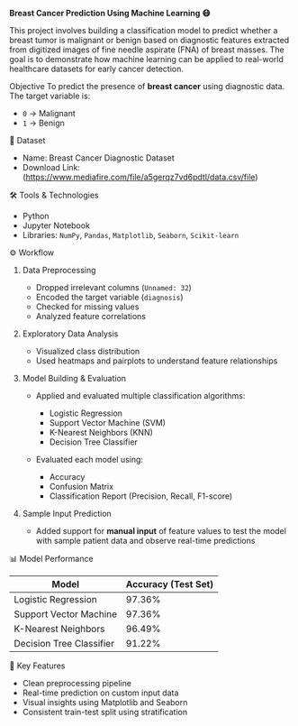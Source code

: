 **Breast Cancer Prediction Using Machine Learning 😷**

This project involves building a classification model to predict whether a breast tumor is malignant or benign based on diagnostic features extracted from digitized images of fine needle aspirate (FNA) of breast masses. The goal is to demonstrate how machine learning can be applied to real-world healthcare datasets for early cancer detection.

Objective
To predict the presence of **breast cancer** using diagnostic data. The target variable is:
- `0` → Malignant
- `1` → Benign

📂 Dataset
- Name: Breast Cancer Diagnostic Dataset  
- Download Link: (https://www.mediafire.com/file/a5gerqz7vd6pdtl/data.csv/file)

🛠️ Tools & Technologies
- Python  
- Jupyter Notebook  
- Libraries: `NumPy`, `Pandas`, `Matplotlib`, `Seaborn`, `Scikit-learn`

⚙️ Workflow
1. Data Preprocessing
   - Dropped irrelevant columns (`Unnamed: 32`)
   - Encoded the target variable (`diagnosis`)
   - Checked for missing values
   - Analyzed feature correlations

2. Exploratory Data Analysis
   - Visualized class distribution
   - Used heatmaps and pairplots to understand feature relationships

3. Model Building & Evaluation
   - Applied and evaluated multiple classification algorithms:
     - Logistic Regression
     - Support Vector Machine (SVM)
     - K-Nearest Neighbors (KNN)
     - Decision Tree Classifier

   - Evaluated each model using:
     - Accuracy
     - Confusion Matrix
     - Classification Report (Precision, Recall, F1-score)

4. Sample Input Prediction
   - Added support for **manual input** of feature values to test the model with sample patient data and observe real-time predictions

📊 Model Performance

| Model                     | Accuracy (Test Set) |
|--------------------------|---------------------|
| Logistic Regression      | 97.36%              |
| Support Vector Machine   | 97.36%              |
| K-Nearest Neighbors      | 96.49%              |
| Decision Tree Classifier | 91.22%              |

📌 Key Features
- Clean preprocessing pipeline
- Real-time prediction on custom input data
- Visual insights using Matplotlib and Seaborn
- Consistent train-test split using stratification
